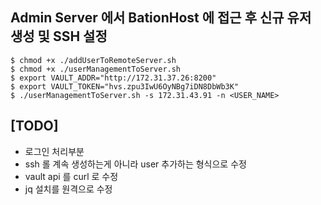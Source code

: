 
##  Admin Server 에서 BationHost 에 접근 후 신규 유저 생성 및 SSH 설정
 
```console
$ chmod +x ./addUserToRemoteServer.sh
$ chmod +x ./userManagementToServer.sh
$ export VAULT_ADDR="http://172.31.37.26:8200"
$ export VAULT_TOKEN="hvs.zpu3IwU6OyNBg7iDN8DbWb3K"
$ ./userManagementToServer.sh -s 172.31.43.91 -n <USER_NAME>
```

## [TODO]
 
- 로그인 처리부분
- ssh 롤 계속 생성하는게 아니라 user 추가하는 형식으로 수정
- vault api 를 curl 로 수정
- jq 설치를 원격으로 수정
